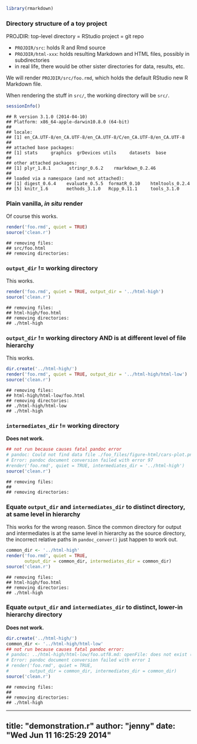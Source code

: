 

```r
library(rmarkdown)
```


### Directory structure of a toy project
PROJDIR: top-level directory = RStudio project = git repo

  * `PROJDIR/src`: holds R and Rmd source
  * `PROJDIR/html-xxx`: holds resulting Markdown and HTML files, possibly in subdirectories
  * in real life, there would be other sister directories for data, results, etc.  
  
We will render `PROJDIR/src/foo.rmd`, which holds the default RStudio new R Markdown file. 

When rendering the stuff in `src/`, the working directory will be `src/`.  


```r
sessionInfo()
```

```
## R version 3.1.0 (2014-04-10)
## Platform: x86_64-apple-darwin10.8.0 (64-bit)
## 
## locale:
## [1] en_CA.UTF-8/en_CA.UTF-8/en_CA.UTF-8/C/en_CA.UTF-8/en_CA.UTF-8
## 
## attached base packages:
## [1] stats     graphics  grDevices utils     datasets  base     
## 
## other attached packages:
## [1] plyr_1.8.1       stringr_0.6.2    rmarkdown_0.2.46
## 
## loaded via a namespace (and not attached):
## [1] digest_0.6.4    evaluate_0.5.5  formatR_0.10    htmltools_0.2.4
## [5] knitr_1.6       methods_3.1.0   Rcpp_0.11.1     tools_3.1.0
```

### Plain vanilla, *in situ* render
Of course this works.


```r
render('foo.rmd', quiet = TRUE)
source('clean.r')
```

```
## removing files:
## src/foo.html
## removing directories:
```

### `output_dir` != working directory
This works.


```r
render('foo.rmd', quiet = TRUE, output_dir = '../html-high')
source('clean.r')
```

```
## removing files:
## html-high/foo.html
## removing directories:
## ./html-high
```

### `output_dir` != working directory AND is at different level of file hierarchy
This works.


```r
dir.create('../html-high/')
render('foo.rmd', quiet = TRUE, output_dir = '../html-high/html-low')
source('clean.r')
```

```
## removing files:
## html-high/html-low/foo.html
## removing directories:
## ./html-high/html-low
## ./html-high
```

### `intermediates_dir` != working directory
__Does not work.__


```r
## not run because causes fatal pandoc error
# pandoc: Could not find data file ./foo_files/figure-html/cars-plot.png
# Error: pandoc document conversion failed with error 97
#render('foo.rmd', quiet = TRUE, intermediates_dir = '../html-high')
source('clean.r')
```

```
## removing files:
## 
## removing directories:
```

### Equate `output_dir` and `intermediates_dir` to distinct directory, at same level in hierarchy
This works for the wrong reason. Since the common directory for output and intermediates is at the same level in hierarchy as the source directory, the incorrect relative paths in `pandoc_conver()` just happen to work out.


```r
common_dir <- '../html-high'
render('foo.rmd', quiet = TRUE,
       output_dir = common_dir, intermediates_dir = common_dir)
source('clean.r')
```

```
## removing files:
## html-high/foo.html
## removing directories:
## ./html-high
```

### Equate `output_dir` and `intermediates_dir` to distinct, lower-in hierarchy directory
__Does not work.__


```r
dir.create('../html-high/')
common_dir <- '../html-high/html-low'
## not run because causes fatal pandoc error:
# pandoc: ../html-high/html-low/foo.utf8.md: openFile: does not exist (No such file or directory)
# Error: pandoc document conversion failed with error 1
# render('foo.rmd', quiet = TRUE,
#        output_dir = common_dir, intermediates_dir = common_dir)
source('clean.r')
```

```
## removing files:
## 
## removing directories:
## ./html-high
```


---
title: "demonstration.r"
author: "jenny"
date: "Wed Jun 11 16:25:29 2014"
---
